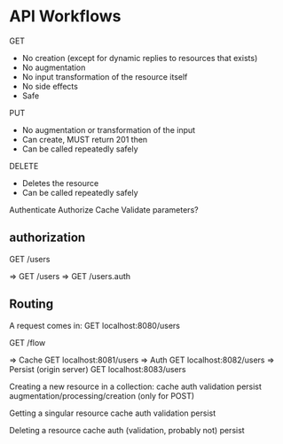 # API Workflows

GET
- No creation (except for dynamic replies to resources that exists)
- No augmentation
- No input transformation of the resource itself
- No side effects
- Safe


PUT
- No augmentation or transformation of the input
- Can create, MUST return 201 then
- Can be called repeatedly safely


DELETE
- Deletes the resource
- Can be called repeatedly safely

Authenticate
Authorize
Cache
Validate parameters?



## authorization

GET /users

=> GET /users
=> GET /users.auth




## Routing

A request comes in:
GET localhost:8080/users

GET /flow

=> Cache GET localhost:8081/users
=> Auth GET localhost:8082/users
=> Persist (origin server) GET localhost:8083/users




Creating a new resource in a collection:
cache
auth
validation
persist
augmentation/processing/creation (only for POST)


Getting a singular resource
cache
auth
validation
persist


Deleting a resource
cache
auth
(validation, probably not)
persist
